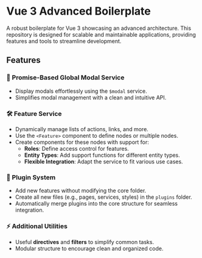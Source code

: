 # Vue 3 Advanced Boilerplate

A robust boilerplate for Vue 3 showcasing an advanced architecture. This repository is designed for scalable and maintainable applications, providing features and tools to streamline development.

## Features

### 🌟 Promise-Based Global Modal Service
- Display modals effortlessly using the `$modal` service.
- Simplifies modal management with a clean and intuitive API.

### 🛠️ Feature Service
- Dynamically manage lists of actions, links, and more.
- Use the `<Feature>` component to define nodes or multiple nodes.
- Create components for these nodes with support for:
  - **Roles**: Define access control for features.
  - **Entity Types**: Add support functions for different entity types.
  - **Flexible Integration**: Adapt the service to fit various use cases.

### 🔌 Plugin System
- Add new features without modifying the core folder.
- Create all new files (e.g., pages, services, styles) in the `plugins` folder.
- Automatically merge plugins into the core structure for seamless integration.

### ⚡ Additional Utilities
- Useful **directives** and **filters** to simplify common tasks.
- Modular structure to encourage clean and organized code.

